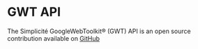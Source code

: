 GWT API
=======

The Simplicité GoogleWebToolkit&reg; (GWT) API is an open source contribution available on [GitHub](https://github.com/simplicitesoftware/gwt-api)